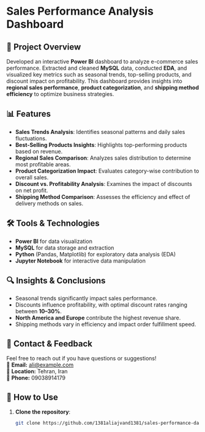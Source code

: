 # Sales Performance Analysis Dashboard

## 📌 Project Overview
Developed an interactive **Power BI** dashboard to analyze e-commerce sales performance. Extracted and cleaned **MySQL** data, conducted **EDA**, and visualized key metrics such as seasonal trends, top-selling products, and discount impact on profitability. This dashboard provides insights into **regional sales performance**, **product categorization**, and **shipping method efficiency** to optimize business strategies.

## 📊 Features
- **Sales Trends Analysis**: Identifies seasonal patterns and daily sales fluctuations.
- **Best-Selling Products Insights**: Highlights top-performing products based on revenue.
- **Regional Sales Comparison**: Analyzes sales distribution to determine most profitable areas.
- **Product Categorization Impact**: Evaluates category-wise contribution to overall sales.
- **Discount vs. Profitability Analysis**: Examines the impact of discounts on net profit.
- **Shipping Method Comparison**: Assesses the efficiency and effect of delivery methods on sales.

## 🛠 Tools & Technologies
- **Power BI** for data visualization
- **MySQL** for data storage and extraction
- **Python** (Pandas, Matplotlib) for exploratory data analysis (EDA)
- **Jupyter Notebook** for interactive data manipulation

## 🔍 Insights & Conclusions
- Seasonal trends significantly impact sales performance.
- Discounts influence profitability, with optimal discount rates ranging between **10–30%**.
- **North America and Europe** contribute the highest revenue share.
- Shipping methods vary in efficiency and impact order fulfillment speed.

## 📩 Contact & Feedback
Feel free to reach out if you have questions or suggestions!  
📧 **Email:** ali@example.com  
📍 **Location:** Tehran, Iran  
📱 **Phone:** 09038914179  

## 🚀 How to Use
1. **Clone the repository**:
   ```bash
   git clone https://github.com/1381aliajvand1381/sales-performance-dashboard.git

